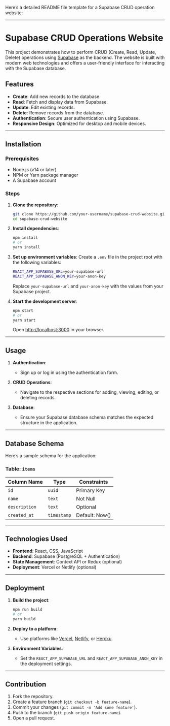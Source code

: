 Here’s a detailed README file template for a Supabase CRUD operation website:

---

# Supabase CRUD Operations Website

This project demonstrates how to perform CRUD (Create, Read, Update, Delete) operations using [Supabase](https://supabase.com/) as the backend. The website is built with modern web technologies and offers a user-friendly interface for interacting with the Supabase database.

## Features

- **Create**: Add new records to the database.
- **Read**: Fetch and display data from Supabase.
- **Update**: Edit existing records.
- **Delete**: Remove records from the database.
- **Authentication**: Secure user authentication using Supabase.
- **Responsive Design**: Optimized for desktop and mobile devices.

---

## Installation

### Prerequisites
- Node.js (v14 or later)
- NPM or Yarn package manager
- A Supabase account

### Steps

1. **Clone the repository**:
   ```bash
   git clone https://github.com/your-username/supabase-crud-website.git
   cd supabase-crud-website
   ```

2. **Install dependencies**:
   ```bash
   npm install
   # or
   yarn install
   ```

3. **Set up environment variables**:
   Create a `.env` file in the project root with the following variables:
   ```bash
   REACT_APP_SUPABASE_URL=your-supabase-url
   REACT_APP_SUPABASE_ANON_KEY=your-anon-key
   ```
   Replace `your-supabase-url` and `your-anon-key` with the values from your Supabase project.

4. **Start the development server**:
   ```bash
   npm start
   # or
   yarn start
   ```

   Open [http://localhost:3000](http://localhost:3000) in your browser.

---

## Usage

1. **Authentication**:
   - Sign up or log in using the authentication form.

2. **CRUD Operations**:
   - Navigate to the respective sections for adding, viewing, editing, or deleting records.

3. **Database**:
   - Ensure your Supabase database schema matches the expected structure in the application.

---

## Database Schema

Here’s a sample schema for the application:

### Table: `items`
| Column Name | Type        | Constraints       |
|-------------|-------------|-------------------|
| `id`        | `uuid`      | Primary Key       |
| `name`      | `text`      | Not Null          |
| `description`| `text`    | Optional          |
| `created_at`| `timestamp` | Default: Now()    |

---

## Technologies Used

- **Frontend**: React, CSS, JavaScript
- **Backend**: Supabase (PostgreSQL + Authentication)
- **State Management**: Context API or Redux (optional)
- **Deployment**: Vercel or Netlify (optional)

---

## Deployment

1. **Build the project**:
   ```bash
   npm run build
   # or
   yarn build
   ```

2. **Deploy to a platform**:
   - Use platforms like [Vercel](https://vercel.com/), [Netlify](https://www.netlify.com/), or [Heroku](https://www.heroku.com/).

3. **Environment Variables**:
   - Set the `REACT_APP_SUPABASE_URL` and `REACT_APP_SUPABASE_ANON_KEY` in the deployment settings.

---

## Contribution

1. Fork the repository.
2. Create a feature branch (`git checkout -b feature-name`).
3. Commit your changes (`git commit -m 'Add some feature'`).
4. Push to the branch (`git push origin feature-name`).
5. Open a pull request.

